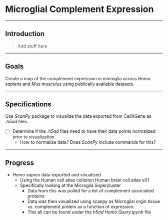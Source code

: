 # Microglial Complement Expression

---
## Introduction
> Add stuff here

---
## Goals
Create a map of the complement expression in microglia across *Homo sapiens* and *Mus musculus* using publically available datasets.

---
## Specifications
Use _ScanPy_ package to visualize the data exported from CellXGene as _.h5ad_ files.

- [ ] Determine if the _.h5ad_ files need to have their data points normalized prior to visualization.
  - How to normalize data? Does _ScanPy_ include commands for this?

---
## Progress
- _Homo sapien_ data exported and visualized
  - Using the Human cell atlas colletion Human brain cell atlas v01
  - Specifically looking at the Microglia Supercluster
    - Data from this was polled for a list of complement associated proteins
    - Data was then visualized using scanpy as Microglial orgin tissue vs. complement protein as a function of expression.
    - This all can be found under the _h5ad Homo Query.ipynb_ file